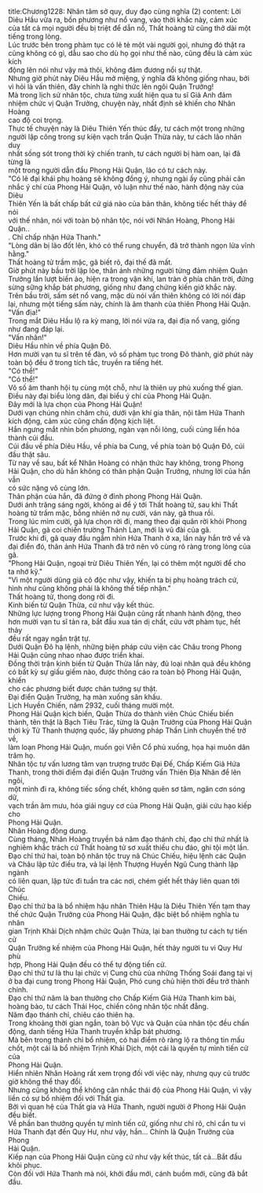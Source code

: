title:Chương1228: Nhân tâm sở quy, duy đạo cùng nghĩa (2)
content:
Lời Diêu Hầu vừa ra, bốn phương như nổ vang, vào thời khắc này, cảm xúc<br>của tất cả mọi người đều bị triệt để dẫn nổ, Thất hoàng tử cũng thở dài một<br>tiếng trong lòng.<br>Lúc trước bên trong phàm tục có lẻ tẻ một vài người gọi, nhưng đó thật ra<br>cũng không có gì, dẫu sao cho dù họ gọi như thế nào, cũng đều là cảm xúc kích<br>động lên nói như vậy mà thôi, không đảm đương nổi sự thật.<br>Nhưng giờ phút này Diêu Hầu mở miệng, ý nghĩa đã không giống nhau, bởi<br>vì hỏi là vấn thiên, đây chính là nghi thức lên ngôi Quận Trưởng!<br>Mà trong lịch sử nhân tộc, chưa từng xuất hiện qua tu sĩ Giả Anh đảm<br>nhiệm chức vị Quận Trưởng, chuyện này, nhất định sẽ khiến cho Nhân Hoàng<br>cao độ coi trọng.<br>Thực tế chuyện này là Diêu Thiên Yến thúc đẩy, tư cách một trong những<br>người lập công trong sự kiện vạch trần Quận Thừa này, tư cách lão nhân duy<br>nhất sống sót trong thời kỳ chiến tranh, tư cách người bị hàm oan, lại đã từng là<br>một trong người dẫn đầu Phong Hải Quận, lão có tư cách này.<br>"Có lẽ đại khái phụ hoàng sẽ không đồng ý, nhưng ngài ấy cũng phải cân<br>nhắc ý chí của Phong Hải Quận, vô luận như thế nào, hành động này của Diêu<br>Thiên Yến là bất chấp bất cứ giá nào của bản thân, không tiếc hết thảy để nói<br>với thế nhân, nói với toàn bộ nhân tộc, nói với Nhân Hoàng, Phong Hải Quận..<br>. Chỉ chấp nhận Hứa Thanh."<br>"Lòng dân bị lão đốt lên, khó có thể rung chuyển, đã trở thành ngọn lửa vĩnh<br>hằng."<br>Thất hoàng tử trầm mặc, gã biết rõ, đại thế đã mất.<br>Giờ phút này bầu trời lập lòe, thân ảnh những người từng đảm nhiệm Quận<br>Trưởng lần lượt biến ảo, hiện ra trong vận khí, lan tràn ở phía chân trời, đứng<br>sừng sững khắp bát phương, giống như đang chứng kiến giờ khắc này.<br>Trên bầu trời, sấm sét nổ vang, mặc dù nói vấn thiên không có lời nói đáp<br>lại, nhưng một tiếng sấm này, chính là âm thanh của thiên Phong Hải Quận.<br>"Vấn địa!"<br>Trong mắt Diêu Hầu lộ ra kỳ mang, lời nói vừa ra, đại địa nổ vang, giống<br>như đang đáp lại.<br>"Vấn nhân!"<br>Diêu Hầu nhìn về phía Quận Đô.<br>Hơn mười vạn tu sĩ trên tế đàn, vô số phàm tục trong Đô thành, giờ phút này<br>toàn bộ đều ở trong tích tắc, truyền ra tiếng hét.<br>"Có thể!"<br>"Có thể!"<br>Vô số âm thanh hội tụ cùng một chỗ, như là thiên uy phủ xuống thế gian.<br>Điều này đại biểu lòng dân, đại biểu ý chí của Phong Hải Quận.<br>Đây mới là lựa chọn của Phong Hải Quận!<br>Dưới vạn chúng nhìn chăm chú, dưới vận khí gia thân, nội tâm Hứa Thanh<br>kích động, cảm xúc cũng chấn động kịch liệt.<br>Hắn ngưng mắt nhìn bốn phương, ngàn vạn nỗi lòng, cuối cùng liền hóa<br>thành cúi đầu.<br>Cúi đầu về phía Diêu Hầu, về phía ba Cung, về phía toàn bộ Quận Đô, cúi<br>đầu thật sâu.<br>Từ nay về sau, bất kể Nhân Hoàng có nhận thức hay không, trong Phong<br>Hải Quận, cho dù hắn không có thân phận Quận Trưởng, nhưng lời của hắn vẫn<br>có sức nặng vô cùng lớn.<br>Thân phận của hắn, đã đứng ở đỉnh phong Phong Hải Quận.<br>Dưới ánh trăng sáng ngời, không ai để ý tới Thất hoàng tử, sau khi Thất<br>hoàng tử trầm mặc, bỗng nhiên nở nụ cười, ván này, gã thua rồi.<br>Trong lúc mỉm cười, gã lựa chọn rời đi, mang theo đại quân rời khỏi Phong<br>Hải Quận, gã coi chiến trường Thánh Lan, mới là vũ đài của gã.<br>Trước khi đi, gã quay đầu ngắm nhìn Hứa Thanh ở xa, lần này hắn trở về và<br>đại điển đó, thân ảnh Hứa Thanh đã trở nên vô cùng rõ ràng trong lòng của gã.<br>"Phong Hải Quận, ngoại trừ Diêu Thiên Yến, lại có thêm một người để cho<br>ta nhớ kỹ."<br>"Vì một người dũng giả cô độc như vậy, khiến ta bị phụ hoàng trách cứ,<br>hình như cũng không phải là không thể tiếp nhận."<br>Thất hoàng tử, thong dong rời đi.<br>Kinh biến từ Quận Thừa, cứ như vậy kết thúc.<br>Những lực lượng trong Phong Hải Quận cũng rất nhanh hành động, theo<br>hơn mười vạn tu sĩ tản ra, bắt đầu xua tán dị chất, cứu vớt phàm tục, hết thảy<br>đều rất ngay ngắn trật tự.<br>Dưới Quận Đô hạ lệnh, những biện pháp cứu viện các Châu trong Phong<br>Hải Quận cũng nhao nhao được triển khai.<br>Đồng thời trận kinh biến từ Quận Thừa lần này, đủ loại nhân quả đều không<br>có bất kỳ sự giấu giếm nào, được thông cáo ra toàn bộ Phong Hải Quận, khiến<br>cho các phương biết được chân tướng sự thật.<br>Đại điển Quận Trưởng, hạ màn xuống sân khấu.<br>Lịch Huyền Chiến, năm 2932, cuối tháng mười một.<br>Phong Hải Quận kịch biến, Quận Thừa do thành viên Chúc Chiếu biến<br>thành, tên thật là Bạch Tiêu Trác, từng là Quận Trưởng của Phong Hải Quận<br>thời kỳ Tử Thanh thượng quốc, lấy phương pháp Thần Linh chuyển thế trở về,<br>làm loạn Phong Hải Quận, muốn gọi Viễn Cổ phủ xuống, họa hại muôn dân<br>trăm họ.<br>Nhân tộc tự vấn lương tâm vạn trượng trước Đại Đế, Chấp Kiếm Giả Hứa<br>Thanh, trong thời điểm đại điển Quận Trưởng vấn Thiên Địa Nhân để lên ngôi,<br>một mình đi ra, không tiếc sống chết, không quên sơ tâm, ngăn cơn sóng dữ,<br>vạch trần âm mưu, hóa giải nguy cơ của Phong Hải Quận, giải cứu hạo kiếp cho<br>Phong Hải Quận.<br>Nhân Hoàng động dung.<br>Cùng tháng, Nhân Hoàng truyền bá năm đạo thánh chỉ, đạo chỉ thứ nhất là<br>nghiêm khắc trách cứ Thất hoàng tử sơ xuất thiếu chu đáo, ghi tội một lần.<br>Đạo chỉ thứ hai, toàn bộ nhân tộc truy nã Chúc Chiếu, hiệu lệnh các Quận<br>và Châu lập tức điều tra, vả lại lệnh Thượng Huyền Ngũ Cung thành lập ngành<br>có liên quan, lập tức đi tuần tra các nơi, chém giết hết thảy liên quan tới Chúc<br>Chiếu.<br>Đạo chỉ thứ ba là bổ nhiệm hậu nhân Thiên Hậu là Diêu Thiên Yến tạm thay<br>thế chức Quận Trưởng của Phong Hải Quận, đặc biệt bổ nhiệm nghĩa tu nhân<br>gian Trịnh Khải Dịch nhậm chức Quận Thừa, lại ban thưởng tư cách tự tiến cử<br>Quận Trưởng kế nhiệm của Phong Hải Quận, hết thảy người tu vi Quy Hư phù<br>hợp, Phong Hải Quận đều có thể tự động tiến cử.<br>Đạo chỉ thứ tư là thu lại chức vị Cung chủ của những Thống Soái đang tại vị<br>ở ba đại cung trong Phong Hải Quận, Phó cung chủ hiện thời đều trở thành<br>chính.<br>Đạo chỉ thứ năm là ban thưởng cho Chấp Kiếm Giả Hứa Thanh kim bài,<br>hoàng bào, tư cách Thái Học, chiến công nhân tộc nhất đẳng.<br>Năm đạo thánh chỉ, chiêu cáo thiên hạ.<br>Trong khoảng thời gian ngắn, toàn bộ Vực và Quận của nhân tộc đều chấn<br>động, danh tiếng Hứa Thanh truyền khắp bát phương.<br>Mà bên trong thánh chỉ bổ nhiệm, có hai điểm rõ ràng lộ ra thông tin mấu<br>chốt, một cái là bổ nhiệm Trịnh Khải Dịch, một cái là quyền tự mình tiến cử của<br>Phong Hải Quận.<br>Hiển nhiên Nhân Hoàng rất xem trọng đối với việc này, nhưng quy củ trước<br>giờ không thể thay đổi.<br>Nhưng cũng không thể không cân nhắc thái độ của Phong Hải Quận, vì vậy<br>liền có sự bổ nhiệm đối với Thất gia.<br>Bởi vì quan hệ của Thất gia và Hứa Thanh, người người ở Phong Hải Quận<br>đều biết.<br>Về phần ban thưởng quyền tự mình tiến cử, giống như chỉ rõ, chỉ cần tu vi<br>Hứa Thanh đạt đến Quy Hư, như vậy, hắn... Chính là Quận Trưởng của Phong<br>Hải Quận.<br>Kiếp nạn của Phong Hải Quận cũng cứ như vậy kết thúc, tất cả...Bắt đầu<br>khôi phục.<br>Còn đối với Hứa Thanh mà nói, khởi đầu mới, cánh buồm mới, cũng đã bắt<br>đầu.